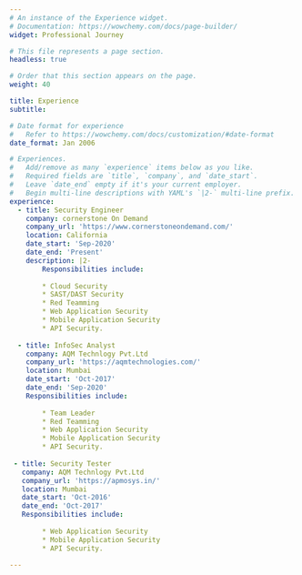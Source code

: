 ```yaml
---
# An instance of the Experience widget.
# Documentation: https://wowchemy.com/docs/page-builder/
widget: Professional Journey

# This file represents a page section.
headless: true

# Order that this section appears on the page.
weight: 40

title: Experience
subtitle:

# Date format for experience
#   Refer to https://wowchemy.com/docs/customization/#date-format
date_format: Jan 2006

# Experiences.
#   Add/remove as many `experience` items below as you like.
#   Required fields are `title`, `company`, and `date_start`.
#   Leave `date_end` empty if it's your current employer.
#   Begin multi-line descriptions with YAML's `|2-` multi-line prefix.
experience:
  - title: Security Engineer
    company: cornerstone On Demand
    company_url: 'https://www.cornerstoneondemand.com/'
    location: California
    date_start: 'Sep-2020'
    date_end: 'Present'
    description: |2-
        Responsibilities include:
        
        * Cloud Security
        * SAST/DAST Security
        * Red Teamming
        * Web Application Security
        * Mobile Application Security
        * API Security.
        
  - title: InfoSec Analyst 
    company: AQM Technlogy Pvt.Ltd
    company_url: 'https://aqmtechnologies.com/'
    location: Mumbai
    date_start: 'Oct-2017'
    date_end: 'Sep-2020'
    Responsibilities include:
    
        * Team Leader
        * Red Teamming
        * Web Application Security
        * Mobile Application Security
        * API Security.
    
 - title: Security Tester 
   company: AQM Technlogy Pvt.Ltd
   company_url: 'https://apmosys.in/'
   location: Mumbai
   date_start: 'Oct-2016'
   date_end: 'Oct-2017'
   Responsibilities include:
    
        * Web Application Security
        * Mobile Application Security
        * API Security.
    
---
```

